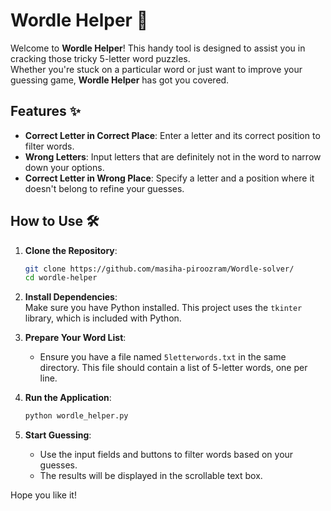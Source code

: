 # Wordle Helper 🧩

Welcome to **Wordle Helper**! This handy tool is designed to assist you in cracking those tricky 5-letter word puzzles.  
Whether you're stuck on a particular word or just want to improve your guessing game, **Wordle Helper** has got you covered.

## Features ✨

- **Correct Letter in Correct Place**: Enter a letter and its correct position to filter words.
- **Wrong Letters**: Input letters that are definitely not in the word to narrow down your options.
- **Correct Letter in Wrong Place**: Specify a letter and a position where it doesn't belong to refine your guesses.

## How to Use 🛠️

1. **Clone the Repository**:
    ```bash
    git clone https://github.com/masiha-piroozram/Wordle-solver/
    cd wordle-helper
    ```

2. **Install Dependencies**:  
    Make sure you have Python installed. This project uses the `tkinter` library, which is included with Python.

3. **Prepare Your Word List**:  
    - Ensure you have a file named `5letterwords.txt` in the same directory. This file should contain a list of 5-letter words, one per line.

4. **Run the Application**:
    ```bash
    python wordle_helper.py
    ```

5. **Start Guessing**:  
    - Use the input fields and buttons to filter words based on your guesses.  
    - The results will be displayed in the scrollable text box.

Hope you like it!
